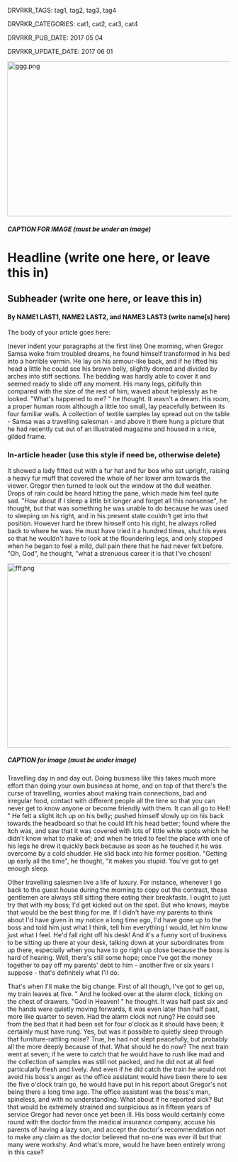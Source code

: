 DRVRKR\_TAGS: tag1, tag2, tag3, tag4

DRVRKR\_CATEGORIES: cat1, cat2, cat3, cat4

DRVRKR\_PUB\_DATE: 2017 05 04

DRVRKR\_UPDATE\_DATE: 2017 06 01

<img src="media/image3.png" alt="ggg.png" width="624" height="350" />

##### CAPTION FOR IMAGE (must be under an image)

# Headline (write one here, or leave this in)

## Subheader (write one here, or leave this in)

#### By NAME1 LAST1, NAME2 LAST2, and NAME3 LAST3 (write name\[s\] here)

The body of your article goes here:

(never indent your paragraphs at the first line) One morning, when
Gregor Samsa woke from troubled dreams, he found himself transformed in
his bed into a horrible vermin. He lay on his armour-like back, and if
he lifted his head a little he could see his brown belly, slightly domed
and divided by arches into stiff sections. The bedding was hardly able
to cover it and seemed ready to slide off any moment. His many legs,
pitifully thin compared with the size of the rest of him, waved about
helplessly as he looked. "What's happened to me? " he thought. It wasn't
a dream. His room, a proper human room although a little too small, lay
peacefully between its four familiar walls. A collection of textile
samples lay spread out on the table - Samsa was a travelling salesman -
and above it there hung a picture that he had recently cut out of an
illustrated magazine and housed in a nice, gilded frame.

### In-article header (use this style if need be, otherwise delete)

It showed a lady fitted out with a fur hat and fur boa who sat upright,
raising a heavy fur muff that covered the whole of her lower arm towards
the viewer. Gregor then turned to look out the window at the dull
weather. Drops of rain could be heard hitting the pane, which made him
feel quite sad. "How about if I sleep a little bit longer and forget all
this nonsense", he thought, but that was something he was unable to do
because he was used to sleeping on his right, and in his present state
couldn't get into that position. However hard he threw himself onto his
right, he always rolled back to where he was. He must have tried it a
hundred times, shut his eyes so that he wouldn't have to look at the
floundering legs, and only stopped when he began to feel a mild, dull
pain there that he had never felt before. "Oh, God", he thought, "what a
strenuous career it is that I've chosen!

<img src="media/image4.png" alt="fff.png" width="624" height="416" />

##### CAPTION for image (must be under image)

Travelling day in and day out. Doing business like this takes much more
effort than doing your own business at home, and on top of that there's
the curse of travelling, worries about making train connections, bad and
irregular food, contact with different people all the time so that you
can never get to know anyone or become friendly with them. It can all go
to Hell! " He felt a slight itch up on his belly; pushed himself slowly
up on his back towards the headboard so that he could lift his head
better; found where the itch was, and saw that it was covered with lots
of little white spots which he didn't know what to make of; and when he
tried to feel the place with one of his legs he drew it quickly back
because as soon as he touched it he was overcome by a cold shudder. He
slid back into his former position. "Getting up early all the time", he
thought, "it makes you stupid. You've got to get enough sleep.

Other travelling salesmen live a life of luxury. For instance, whenever
I go back to the guest house during the morning to copy out the
contract, these gentlemen are always still sitting there eating their
breakfasts. I ought to just try that with my boss; I'd get kicked out on
the spot. But who knows, maybe that would be the best thing for me. If I
didn't have my parents to think about I'd have given in my notice a long
time ago, I'd have gone up to the boss and told him just what I think,
tell him everything I would, let him know just what I feel. He'd fall
right off his desk! And it's a funny sort of business to be sitting up
there at your desk, talking down at your subordinates from up there,
especially when you have to go right up close because the boss is hard
of hearing. Well, there's still some hope; once I've got the money
together to pay off my parents' debt to him - another five or six years
I suppose - that's definitely what I'll do.

That's when I'll make the big change. First of all though, I've got to
get up, my train leaves at five. " And he looked over at the alarm
clock, ticking on the chest of drawers. "God in Heaven! " he thought. It
was half past six and the hands were quietly moving forwards, it was
even later than half past, more like quarter to seven. Had the alarm
clock not rung? He could see from the bed that it had been set for four
o'clock as it should have been; it certainly must have rung. Yes, but
was it possible to quietly sleep through that furniture-rattling noise?
True, he had not slept peacefully, but probably all the more deeply
because of that. What should he do now? The next train went at seven; if
he were to catch that he would have to rush like mad and the collection
of samples was still not packed, and he did not at all feel particularly
fresh and lively. And even if he did catch the train he would not avoid
his boss's anger as the office assistant would have been there to see
the five o'clock train go, he would have put in his report about
Gregor's not being there a long time ago. The office assistant was the
boss's man, spineless, and with no understanding. What about if he
reported sick? But that would be extremely strained and suspicious as in
fifteen years of service Gregor had never once yet been ill. His boss
would certainly come round with the doctor from the medical insurance
company, accuse his parents of having a lazy son, and accept the
doctor's recommendation not to make any claim as the doctor believed
that no-one was ever ill but that many were workshy. And what's more,
would he have been entirely wrong in this case?
